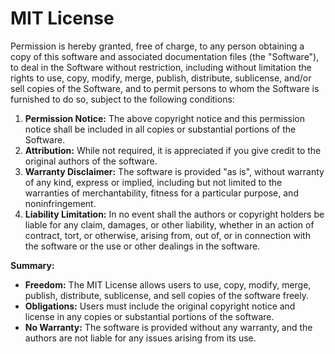 
# MIT License

Permission is hereby granted, free of charge, to any person obtaining a copy of this software and associated documentation files (the "Software"), to deal in the Software without restriction, including without limitation the rights to use, copy, modify, merge, publish, distribute, sublicense, and/or sell copies of the Software, and to permit persons to whom the Software is furnished to do so, subject to the following conditions:

1. **Permission Notice:** The above copyright notice and this permission notice shall be included in all copies or substantial portions of the Software.
2. **Attribution:** While not required, it is appreciated if you give credit to the original authors of the software.
3. **Warranty Disclaimer:** The software is provided "as is", without warranty of any kind, express or implied, including but not limited to the warranties of merchantability, fitness for a particular purpose, and noninfringement.
4. **Liability Limitation:** In no event shall the authors or copyright holders be liable for any claim, damages, or other liability, whether in an action of contract, tort, or otherwise, arising from, out of, or in connection with the software or the use or other dealings in the software.

**Summary:**

- **Freedom:** The MIT License allows users to use, copy, modify, merge, publish, distribute, sublicense, and sell copies of the software freely.
- **Obligations:** Users must include the original copyright notice and license in any copies or substantial portions of the software.
- **No Warranty:** The software is provided without any warranty, and the authors are not liable for any issues arising from its use.

